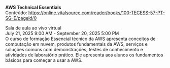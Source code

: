 **AWS Technical Essentials** <br>
Conteúdo: https://online.vitalsource.com/reader/books/100-TECESS-57-PT-SG-E/pageid/0

Sala de aula ao vivo virtual <br>
July 21, 2025 9:00 AM - September 20, 2025 5:00 PM <br>
O curso de formação Essencial técnico da AWS apresenta conceitos de computação em nuvem, produtos fundamentais da AWS, serviços e soluções comuns com demonstrações, testes de conhecimento e atividades de laboratório prático. Ele apresenta aos alunos os fundamentos básicos para começar a usar a AWS.
